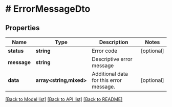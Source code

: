 # # ErrorMessageDto

## Properties

Name | Type | Description | Notes
------------ | ------------- | ------------- | -------------
**status** | **string** | Error code | [optional]
**message** | **string** | Descriptive error message |
**data** | **array<string,mixed>** | Additional data for this error message. | [optional]

[[Back to Model list]](../../README.md#models) [[Back to API list]](../../README.md#endpoints) [[Back to README]](../../README.md)
